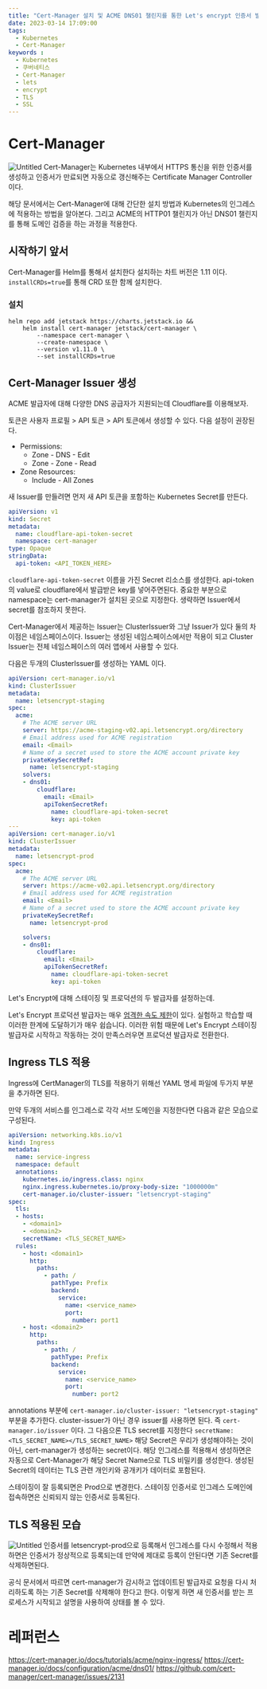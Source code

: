 ```yaml
---
title: "Cert-Manager 설치 및 ACME DNS01 챌린지를 통한 Let's encrypt 인증서 발급 및 사용"
date: 2023-03-14 17:09:00
tags:
  - Kubernetes
  - Cert-Manager
keywords :
  - Kubernetes
  - 쿠버네티스
  - Cert-Manager
  - lets
  - encrypt
  - TLS
  - SSL
---
```

# Cert-Manager
![Untitled](0.png)
Cert-Manager는 Kubernetes 내부에서 HTTPS 통신을 위한 인증서를 생성하고 인증서가 만료되면 자동으로 갱신해주는 Certificate Manager Controller 이다.

해당 문서에서는 Cert-Manager에 대해 간단한 설치 방법과 Kubernetes의 인그레스에 적용하는 방법을 알아본다.
그리고 ACME의 HTTP01 챌린지가 아닌 DNS01 챌린지를 통해 도메인 검증을 하는 과정을 적용한다.

## 시작하기 앞서
Cert-Manager를 Helm를 통해서 설치한다 설치하는 차트 버전은 1.11 이다.
`installCRDs=true`를 통해 CRD 또한 함께 설치한다.

### 설치
```shell
helm repo add jetstack https://charts.jetstack.io &&
    helm install cert-manager jetstack/cert-manager \
        --namespace cert-manager \
        --create-namespace \
        --version v1.11.0 \
        --set installCRDs=true
```

## Cert-Manager Issuer 생성
ACME 발급자에 대해 다양한 DNS 공급자가 지원되는데 Cloudflare를 이용해보자.

토큰은 사용자 프로필 > API 토큰 > API 토큰에서 생성할 수 있다. 다음 설정이 권장된다.

- Permissions:
  - Zone - DNS - Edit
  - Zone - Zone - Read
- Zone Resources:
  - Include - All Zones

새 Issuer를 만들려면 먼저 새 API 토큰을 포함하는 Kubernetes Secret를 만든다.

```yaml
apiVersion: v1
kind: Secret
metadata:
  name: cloudflare-api-token-secret
  namespace: cert-manager
type: Opaque
stringData:
  api-token: <API_TOKEN_HERE>
```
`cloudflare-api-token-secret` 이름을 가진 Secret 리소스를 생성한다.
api-token의 value로 cloudflare에서 발급받은 key를 넣어주면된다.
중요한 부분으로 namespace는 cert-manager가 설치된 곳으로 지정한다. 생략하면 Issuer에서 secret를 참조하지 못한다.

Cert-Manager에서 제공하는 Issuer는 ClusterIssuer와 그냥 Issuer가 있다 둘의 차이점은 네임스페이스이다. Issuer는 생성된 네임스페이스에서만 적용이 되고 Cluster Issuer는 전체 네임스페이스의 여러 앱에서 사용할 수 있다.

다음은 두개의 ClusterIssuer를 생성하는 YAML 이다.
```yaml
apiVersion: cert-manager.io/v1
kind: ClusterIssuer
metadata:
  name: letsencrypt-staging
spec:
  acme:
    # The ACME server URL
    server: https://acme-staging-v02.api.letsencrypt.org/directory
    # Email address used for ACME registration
    email: <Email>
    # Name of a secret used to store the ACME account private key
    privateKeySecretRef:
      name: letsencrypt-staging
    solvers:
    - dns01:
        cloudflare:
          email: <Email>
          apiTokenSecretRef:
            name: cloudflare-api-token-secret
            key: api-token
---
apiVersion: cert-manager.io/v1
kind: ClusterIssuer
metadata:
  name: letsencrypt-prod
spec:
  acme:
    # The ACME server URL
    server: https://acme-v02.api.letsencrypt.org/directory
    # Email address used for ACME registration
    email: <Email>
    # Name of a secret used to store the ACME account private key
    privateKeySecretRef:
      name: letsencrypt-prod

    solvers:
    - dns01:
        cloudflare:
          email: <Email>
          apiTokenSecretRef:
            name: cloudflare-api-token-secret
            key: api-token
```
Let's Encrypt에 대해 스테이징 및 프로덕션의 두 발급자를 설정하는데.
  
Let's Encrypt 프로덕션 발급자는 매우 [엄격한 속도 제한](https://letsencrypt.org/docs/rate-limits/)이 있다. 실험하고 학습할 때 이러한 한계에 도달하기가 매우 쉽습니다. 이러한 위험 때문에 Let's Encrypt 스테이징 발급자로 시작하고 작동하는 것이 만족스러우면 프로덕션 발급자로 전환한다.

## Ingress TLS 적용
Ingress에 CertManager의 TLS를 적용하기 위해선 YAML 명세 파일에 두가지 부분을 추가하면 된다.

만약 두개의 서비스를 인그레스로 각각 서브 도메인을 지정한다면 다음과 같은 모습으로 구성된다.

```yaml
apiVersion: networking.k8s.io/v1
kind: Ingress
metadata:
  name: service-ingress
  namespace: default
  annotations:
    kubernetes.io/ingress.class: nginx
    nginx.ingress.kubernetes.io/proxy-body-size: "1000000m"
    cert-manager.io/cluster-issuer: "letsencrypt-staging"
spec:
  tls:
  - hosts: 
    - <domain1>
    - <domain2>
    secretName: <TLS_SECRET_NAME>
  rules:
    - host: <domain1>
      http:
        paths:
          - path: /
            pathType: Prefix
            backend:
              service:
                name: <service_name>
                port:
                  number: port1
    - host: <domain2>
      http:
        paths:
          - path: /
            pathType: Prefix
            backend:
              service:
                name: <service_name>
                port:
                  number: port2
```
annotations 부분에 `cert-manager.io/cluster-issuer: "letsencrypt-staging"` 부분을 추가한다. cluster-issuer가 아닌 경우 issuer를 사용하면 된다. 
즉 `cert-manager.io/issuer` 이다.
그 다음으론 TLS secret를 지정한다 `secretName: <TLS_SECRET_NAME></TLS_SECRET_NAME>` 해당 Secret은 우리가 생성해야하는 것이 아닌, cert-manager가 생성하는 secret이다. 해당 인그레스를 적용해서 생성하면은 자동으로 Cert-Manager가 해당 Secret Name으로 TLS 비밀키를 생성한다. 생성된 Secret의 데이터는 TLS 관련 개인키와 공개키가 데이터로 포함된다.

스테이징이 잘 등록되면은 Prod으로 변경한다. 스테이징 인증서로 인그레스 도메인에 접속하면은 신뢰되지 않는 인증서로 등록된다. 

## TLS 적용된 모습
![Untitled](1.png)
인증서를 letsencrypt-prod으로 등록해서 인그레스를 다시 수정해서 적용하면은 인증서가 정상적으로 등록되는데 만약에 제대로 등록이 안된다면 기존 Secret를 삭제하면된다.

공식 문서에서 따르면 cert-manager가 감시하고 업데이트된 발급자로 요청을 다시 처리하도록 하는 기존 Secret를 삭제해야 한다고 한다. 이렇게 하면 새 인증서를 받는 프로세스가 시작되고 설명을 사용하여 상태를 볼 수 있다. 

# 레퍼런스
https://cert-manager.io/docs/tutorials/acme/nginx-ingress/
https://cert-manager.io/docs/configuration/acme/dns01/
https://github.com/cert-manager/cert-manager/issues/2131